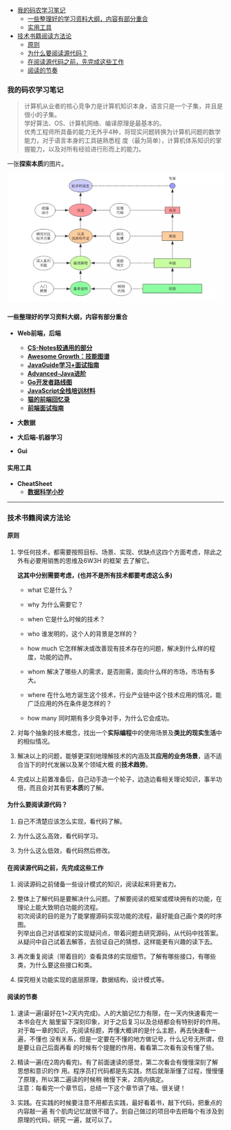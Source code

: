 
<!-- vim-markdown-toc GFM -->

- [我的码农学习笔记](#我的码农学习笔记)
  - [一些整理好的学习资料大纲，内容有部分重合](#一些整理好的学习资料大纲内容有部分重合)
  - [实用工具](#实用工具)
- [技术书籍阅读方法论](#技术书籍阅读方法论)
  - [原则](#原则)
  - [为什么要阅读源代码？](#为什么要阅读源代码)
  - [在阅读源代码之前，先完成这些工作](#在阅读源代码之前先完成这些工作)
  - [阅读的节奏](#阅读的节奏)

<!-- vim-markdown-toc -->



### 我的码农学习笔记

> 计算机从业者的核心竞争力是计算机知识本身，语言只是一个子集，并且是很小的子集。  
  学好算法、OS、计算机网络、编译原理是最基本的。  
  优秀工程师所具备的能力无外乎4种，将现实问题转换为计算机问题的数学能力，对于语言本身的工具链熟悉程
  度（最为简单），计算机体系知识的掌握能力，以及对所有经验进行形而上的能力。

   一张**探索本质**的图片。

   <img src="./resources/本质的探索.jpg">


#### 一些整理好的学习资料大纲，内容有部分重合

- **Web前端，后端**  
  - **[CS-Notes较通用的部分](https://github.com/CyC2018/CS-Notes)**
  - **[Awesome Growth：技能图谱](http://awesome-growth.phodal.com/)**
  - **[JavaGuide学习+面试指南](https://github.com/Snailclimb/JavaGuide)**
  - **[Advanced-Java进阶](https://github.com/doocs/advanced-java)**
  - **[Go开发者路线图](https://github.com/Quorafind/golang-developer-roadmap-cn)**
  - **[JavaScript全栈培训材料](https://github.com/ruanyf/jstraining)**
  - **[猫的前端回忆录](https://github.com/windiest/Front-end-tutorial)**
  - **[前端面试指南](https://github.com/yangshun/front-end-interview-handbook)**

- **大数据**

- **大后端-机器学习**

- **Gui**


#### 实用工具

- **CheatSheet**  
  - **[数据科学小抄](https://github.com/abhat222/Data-Science--Cheat-Sheet)**

---


### 技术书籍阅读方法论


#### 原则

1. 学任何技术，都需要按照目标、场景、实现、优缺点这四个方面考虑，除此之外有必要用销售的思维及6W3H 的框架
   去了解它。  

   **这其中分别需要考虑，(也并不是所有技术都要考虑这么多)**
   - what      它是什么？  
   - why       为什么需要它？  
   - when      它是什么时候的技术？  
   - who       谁发明的，这个人的背景是怎样的？  
   - how much  它怎样解决或改善现有技术存在的问题，解决到什么样的程度，功能的边界。  
   - whom      解决了哪些人的需求，是否刚需，面向什么样的市场，市场有多大。  
   - where     在什么地方诞生这个技术，行业产业链中这个技术应用的情况，能广泛应用的外在条件是怎样的？  

   - how many  同时期有多少竞争对手，为什么它会成功。  

2. 对每个抽象的技术概念，找出一个**实际编程**中的使用场景及**类比的现实生活**中的相似情况。

3. 解决以上的问题，能够更深刻地理解技术的内涵及其**应用的业务场景**，适不适合当下的时代发展以及某个领域大概
   的**技术趋势**。

4. 完成以上前置准备后，自己动手造一个轮子，边造边看相关理论知识，事半功倍，而且会对其有更**本质**的了解。


#### 为什么要阅读源代码？

1. 自己不清楚应该怎么实现，看代码了解。

2. 为什么这么高效，看代码学习。

3. 为什么这么低效，看代码然后修改。


#### 在阅读源代码之前，先完成这些工作

1. 阅读源码之前储备一些设计模式的知识，阅读起来将更省力。

2. 整体上了解代码是要解决什么问题。了解要阅读的框架或模块拥有的功能，在理论上能大致明白功能的流程。  
   初次阅读的目的是为了能掌握源码实现功能的流程，最好能自己画个类的时序图。  
   列举出自己对该框架的实现疑问点，带着问题去研究源码，从代码中找答案。  
   从疑问中自己试着去解答，去验证自己的猜想，这样能更有兴趣的读下去。

3. 再次重复阅读（带着目的）查看具体的实现细节。了解有哪些接口，有哪些类，为什么要这些接口和类。

4. 探究相关功能实现的底层原理，数据结构，设计模式等。


#### 阅读的节奏

1. 速读一遍(最好在1~2天内完成)。人的大脑记忆力有限，在一天内快速看完一本书会在大
   脑里留下深刻印象，对于之后复习以及总结都会有特别好的作用。  
   对于每一章的知识，先阅读标题，弄懂大概讲的是什么主题，再去快速看一遍，不懂也
   没有关系，但是一定要在不懂的地方做记号，什么记号无所谓，但是要让自己后面再看
   的时候有个提醒的作用，看看第二次看有没有懂了些。  

2. 精读一遍(在2周内看完)。有了前面速读的感觉，第二次看会有慢慢深刻了解思想和意识的作
   用。程序员打代码都是先实践，然后就渐渐懂了过程，慢慢懂了原理，所以第二遍读的时候稍
   微慢下来，2周内搞定。  
   注意：每看完一个章节后，总结一下这个章节讲了啥。很关键！  

3. 实践。在实践的时候要注意不用都去实践，最好看着书，敲下代码，把重点的内容敲一遍
   有个肌肉记忆就很不错了。到自己做过的项目中去把每个有涉及到原理的代码，研究
   一遍，就可以了。
